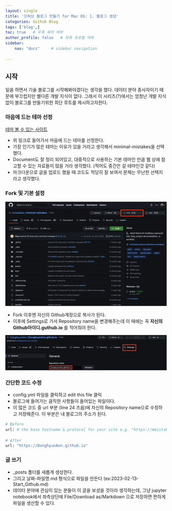 ```yaml
---
layout: single
title: '깃허브 블로그 만들기 for Mac OS: 1. 블로그 생성'
categories: Github Blog
tags: ['blog',]
toc: true   # 우측 목차 여부
author_profile: false   # 좌측 프로필 여부
sidebar:
    nav: "docs"     # sidebar navigation

---
```


## 시작
일을 하면서 기술 블로그를 시작해봐야겠다는 생각을 했다. 데이터 분야 종사자이기 때문에 부끄럽지만 별다른 개발 지식이 없다. 그래서 이 시리즈(?)에서는 엄청난 개발 지식 없이 블로그를 만들기위한 최단 루트를 제시하고자한다.

### 마음에 드는 테마 선정
[테마 볼 수 있는 사이트](https://github.com/topics/jekyll-theme)
- 위 링크로 들어가서 마음에 드는 테마를 선정한다.
- 가장 인기가 많은 테마는 이유가 있을 거라고 생각해서 minimal-mistakes을 선택했다.
- Document도 잘 정리 되어있고, 대중적으로 사용하는 기본 테마인 만큼 웹 상에 참고할 수 있는 자료들이 많을 거라 생각했다. (적어도 중간은 갈 테마인것 같다)
- 마크다운으로 글을 업로드 했을 때 코드도 적당히 잘 보여서 문제는 무난한 선택지라고 생각했다.

### Fork 및 기본 설정

![Fork](/assets/blog_img/fork.png)

- Fork 이후엔 자신의 Github계정으로 복사가 된다.
- 이후에 Settings로 가서 Repository name을 변경해주는데 이 때에는 꼭 **자신의 Github아이디.guthub.io** 를 적어줘야 한다.

![Rename 예시](/assets/blog_img/rename.png)

### 간단한 코드 수정
- config.yml 파일을 클릭하고 edit this file 클릭
- 블로그에 들어가는 큼직한 사항들이 들어있는 파일이다.
- 이 많은 코드 중 url 부분 (line 24 즈음)에 자신의 Repository name으로 수정하고 저장해준다. 이 부분은 내 블로그의 주소가 된다.

```python
# Before
url: # the base hostname & protocol for your site e.g. "https://mmistakes.github.io"

# After
url: "https://DonghyunAnn.github.io"
```

### 글 쓰기
- _posts 폴더를 새롭게 생성한다. 
- 그리고 날짜-파일명.md 형식으로 파일을 만든다 
(ex:2023-02-13-Start_Github.md)
- 데이터 분야에 관심이 있는 분들이 이 글을 보셨을 것이라 생각하는데, 그냥 jupyter notebook에서 좌측상단에 File/Download as/Markdown 으로 저장하면 편하게 파일을 생산할 수 있다.

